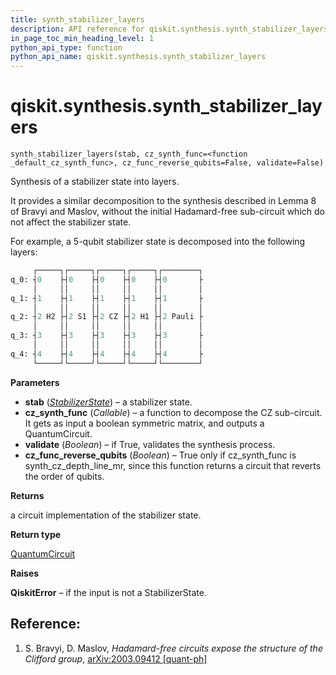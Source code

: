 ```yaml
---
title: synth_stabilizer_layers
description: API reference for qiskit.synthesis.synth_stabilizer_layers
in_page_toc_min_heading_level: 1
python_api_type: function
python_api_name: qiskit.synthesis.synth_stabilizer_layers
---
```


<span id="qiskit-synthesis-synth-stabilizer-layers" />

# qiskit.synthesis.synth\_stabilizer\_layers

<span id="qiskit.synthesis.synth_stabilizer_layers" />

`synth_stabilizer_layers(stab, cz_synth_func=<function _default_cz_synth_func>, cz_func_reverse_qubits=False, validate=False)`

Synthesis of a stabilizer state into layers.

It provides a similar decomposition to the synthesis described in Lemma 8 of Bravyi and Maslov, without the initial Hadamard-free sub-circuit which do not affect the stabilizer state.

For example, a 5-qubit stabilizer state is decomposed into the following layers:

```python
     ┌─────┐┌─────┐┌─────┐┌─────┐┌────────┐
q_0: ┤0    ├┤0    ├┤0    ├┤0    ├┤0       ├
     │     ││     ││     ││     ││        │
q_1: ┤1    ├┤1    ├┤1    ├┤1    ├┤1       ├
     │     ││     ││     ││     ││        │
q_2: ┤2 H2 ├┤2 S1 ├┤2 CZ ├┤2 H1 ├┤2 Pauli ├
     │     ││     ││     ││     ││        │
q_3: ┤3    ├┤3    ├┤3    ├┤3    ├┤3       ├
     │     ││     ││     ││     ││        │
q_4: ┤4    ├┤4    ├┤4    ├┤4    ├┤4       ├
     └─────┘└─────┘└─────┘└─────┘└────────┘
```

**Parameters**

*   **stab** ([*StabilizerState*](qiskit.quantum_info.StabilizerState "qiskit.quantum_info.StabilizerState")) – a stabilizer state.
*   **cz\_synth\_func** (*Callable*) – a function to decompose the CZ sub-circuit. It gets as input a boolean symmetric matrix, and outputs a QuantumCircuit.
*   **validate** (*Boolean*) – if True, validates the synthesis process.
*   **cz\_func\_reverse\_qubits** (*Boolean*) – True only if cz\_synth\_func is synth\_cz\_depth\_line\_mr, since this function returns a circuit that reverts the order of qubits.

**Returns**

a circuit implementation of the stabilizer state.

**Return type**

[QuantumCircuit](qiskit.circuit.QuantumCircuit "qiskit.circuit.QuantumCircuit")

**Raises**

**QiskitError** – if the input is not a StabilizerState.

## Reference:

1.  S. Bravyi, D. Maslov, *Hadamard-free circuits expose the structure of the Clifford group*, [arXiv:2003.09412 \[quant-ph\]](https://arxiv.org/abs/2003.09412)

